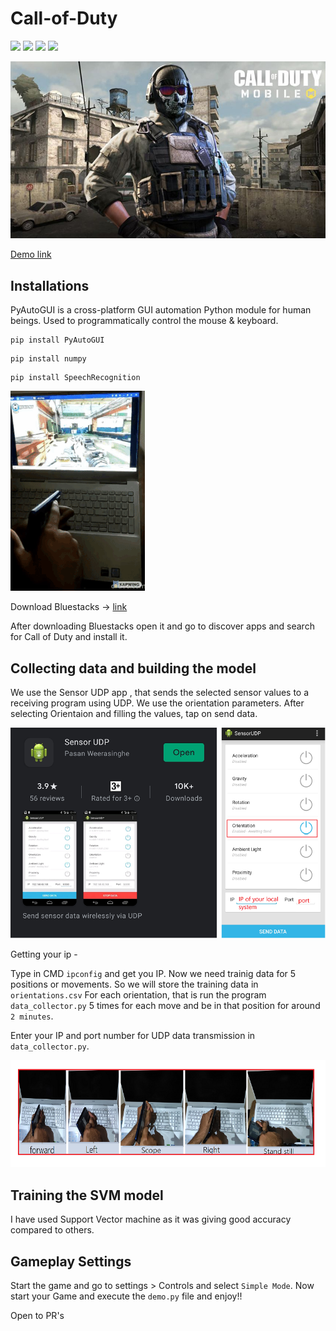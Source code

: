 # Call-of-Duty

![](https://img.shields.io/badge/license-MIT-yellowgreen)  ![](https://img.shields.io/badge/python-3.8-red) ![](https://img.shields.io/badge/views-82.9k-lightblue?style=flat&logo=linkedin) ![](https://img.shields.io/badge/likes-4.1k-lightblue?style=flat&logo=linkedin)

![](images/codmr.jpg)

[Demo link](https://www.linkedin.com/feed/update/urn:li:activity:6779814634418401280/)

## Installations 

PyAutoGUI is a cross-platform GUI automation Python module for human beings. Used to programmatically control the mouse & keyboard.

```
pip install PyAutoGUI
```

```
pip install numpy
```

```
pip install SpeechRecognition
```

![](demogif.gif)

Download Bluestacks -> [link](https://www.bluestacks.com/)

After downloading Bluestacks open it and go to discover apps and search for Call of Duty and install it.


## Collecting data and building the model

We use the Sensor UDP app , that sends the selected sensor values to a receiving program using UDP. We use the orientation parameters.
After selecting Orientaion and filling the values, tap on send data.

![](images/zz.png)

Getting your ip - 

Type in CMD `ipconfig` and get you IP. Now we need trainig data for 5 positions or movements. So we will store the training data in `orientations.csv`
For each orientation, that is run the program `data_collector.py` 5 times for each move and be in that position for around `2 minutes`.

Enter your IP and port number for UDP data transmission in `data_collector.py`.


![](movements.png)

## Training the SVM model

I have used Support Vector machine as it was giving good accuracy compared to others.

## Gameplay Settings

Start the game and go to settings > Controls and select `Simple Mode`.
Now start your Game and execute the `demo.py` file and enjoy!!

Open to PR's
